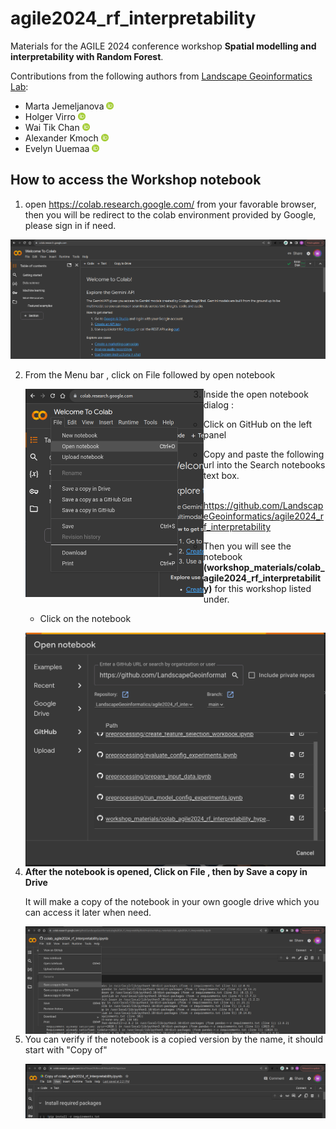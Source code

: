 # agile2024_rf_interpretability
Materials for the AGILE 2024 conference workshop **Spatial modelling and interpretability with Random Forest**.

Contributions from the following authors from [Landscape Geoinformatics Lab](https://landscape-geoinformatics.ut.ee/):
- Marta Jemeljanova <a href="https://orcid.org/0000-0002-7063-2236"><img src="orcid_icon.png" width="12px" height="12px" /></a>
- Holger Virro <a href="https://orcid.org/0000-0001-6110-5453"><img src="orcid_icon.png" width="12px" height="12px" /></a>
- Wai Tik Chan <a href="https://orcid.org/0009-0005-3779-139X"><img src="orcid_icon.png" width="12px" height="12px" /></a>
- Alexander Kmoch <a href="https://orcid.org/0000-0003-4386-4450"><img src="orcid_icon.png" width="12px" height="12px" /></a>
- Evelyn Uuemaa <a href="https://orcid.org/0000-0002-0782-6740"><img src="orcid_icon.png" width="12px" height="12px" /></a>

## How to access the Workshop notebook 

1. open https://colab.research.google.com/ from your favorable browser, then you will be redirect to the colab environment provided by Google, please sign in if need.

<img src="./image/image-20240527135055489.png" alt="Colab" style="zoom:50%;" />

2. From the Menu bar , click on File followed by open notebook

   <img align="left"  src="./image/image-20240527135319379.png" alt="opennotebook" style="zoom:50%;" />

3. Inside the open notebook dialog :

   -  Click on GitHub on the left panel

   - Copy and paste the following url into the Search notebooks text box.

   ​	https://github.com/LandscapeGeoinformatics/agile2024_rf_interpretability

   - Then you will see the notebook **(workshop_materials/colab_agile2024_rf_interpretability)** for this workshop listed under.

   - Click on the notebook

   <img align="left" src="./image/image-20240527143104135.png" alt="image-20240527143104135" style="zoom:50%;" />

   

4. **After the notebook is opened, Click on File , then by Save a copy in Drive** 

   It will make a copy of the notebook in your own google drive which you can access it later when need.

   <img align="left" src="./image/image-20240527141722810.png" alt="image-20240527141722810" />

   

5. You can verify if the notebook is a copied version by the name, it should start with "Copy of"

   <img align="left" src="./image/image-20240527142222018.png" alt="image-20240527142222018" />
